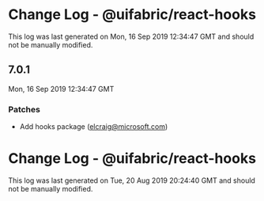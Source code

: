 # Change Log - @uifabric/react-hooks

This log was last generated on Mon, 16 Sep 2019 12:34:47 GMT and should not be manually modified.

## 7.0.1
Mon, 16 Sep 2019 12:34:47 GMT

### Patches

- Add hooks package (elcraig@microsoft.com)
# Change Log - @uifabric/react-hooks

This log was last generated on Tue, 20 Aug 2019 20:24:40 GMT and should not be manually modified.
